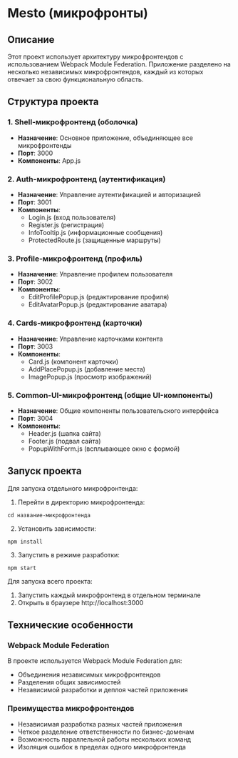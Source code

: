 # Mesto (микрофронты)

## Описание

Этот проект использует архитектуру микрофронтендов с использованием Webpack Module Federation. Приложение разделено на несколько независимых микрофронтендов, каждый из которых отвечает за свою функциональную область.

## Структура проекта

### 1. Shell-микрофронтенд (оболочка)

- **Назначение**: Основное приложение, объединяющее все микрофронтенды
- **Порт**: 3000
- **Компоненты**: App.js

### 2. Auth-микрофронтенд (аутентификация)

- **Назначение**: Управление аутентификацией и авторизацией
- **Порт**: 3001
- **Компоненты**:
  - Login.js (вход пользователя)
  - Register.js (регистрация)
  - InfoTooltip.js (информационные сообщения)
  - ProtectedRoute.js (защищенные маршруты)

### 3. Profile-микрофронтенд (профиль)

- **Назначение**: Управление профилем пользователя
- **Порт**: 3002
- **Компоненты**:
  - EditProfilePopup.js (редактирование профиля)
  - EditAvatarPopup.js (редактирование аватара)

### 4. Cards-микрофронтенд (карточки)

- **Назначение**: Управление карточками контента
- **Порт**: 3003
- **Компоненты**:
  - Card.js (компонент карточки)
  - AddPlacePopup.js (добавление места)
  - ImagePopup.js (просмотр изображений)

### 5. Common-UI-микрофронтенд (общие UI-компоненты)

- **Назначение**: Общие компоненты пользовательского интерфейса
- **Порт**: 3004
- **Компоненты**:
  - Header.js (шапка сайта)
  - Footer.js (подвал сайта)
  - PopupWithForm.js (всплывающее окно с формой)

## Запуск проекта

Для запуска отдельного микрофронтенда:

1. Перейти в директорию микрофронтенда:

```
cd название-микрофронтенда
```

2. Установить зависимости:

```
npm install
```

3. Запустить в режиме разработки:

```
npm start
```

Для запуска всего проекта:

1. Запустить каждый микрофронтенд в отдельном терминале
2. Открыть в браузере http://localhost:3000

## Технические особенности

### Webpack Module Federation

В проекте используется Webpack Module Federation для:

- Объединения независимых микрофронтендов
- Разделения общих зависимостей
- Независимой разработки и деплоя частей приложения

### Преимущества микрофронтендов

- Независимая разработка разных частей приложения
- Четкое разделение ответственности по бизнес-доменам
- Возможность параллельной работы нескольких команд
- Изоляция ошибок в пределах одного микрофронтенда
